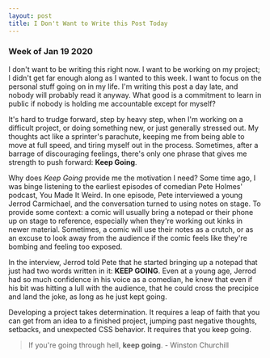```yaml
---
layout: post
title: I Don't Want to Write this Post Today
---
```

### Week of Jan 19 2020
I don't want to be writing this right now. I want to be working on my project; I didn't get far enough along as I wanted to this week. I want to focus on the personal stuff going on in my life. I'm writing this post a day late, and nobody will probably read it anyway. What good is a commitment to learn in public if nobody is holding me accountable except for myself?    
    
It's hard to trudge forward, step by heavy step, when I'm working on a difficult project, or doing something new, or just generally stressed out. My thoughts act like a sprinter's parachute, keeping me from being able to move at full speed, and tiring myself out in the process. Sometimes, after a barrage of discouraging feelings, there's only one phrase that gives me strength to push forward: **Keep Going**.    
    
Why does _Keep Going_ provide me the motivation I need? Some time ago, I was binge listening to the earliest episodes of comedian Pete Holmes' podcast, You Made It Weird. In one episode, Pete interviewed a young Jerrod Carmichael, and the conversation turned to using notes on stage. To provide some context: a comic will usually bring a notepad or their phone up on stage to reference, especially when they're working out kinks in newer material. Sometimes, a comic will use their notes as a crutch, or as an excuse to look away from the audience if the comic feels like they're bombing and feeling too exposed.
     
In the interview, Jerrod told Pete that he started bringing up a notepad that just had two words written in it: **KEEP GOING**. Even at a young age, Jerrod had so much confidence in his voice as a comedian, he knew that even if his bit was hitting a lull with the audience, that he could cross the precipice and land the joke, as long as he just kept going.    
     
Developing a project takes determination. It requires a leap of faith that you can get from an idea to a finished project, jumping past negative thoughts, setbacks, and unexpected CSS behavior. It requires that you keep going.    

> If you're going through hell, **keep going**. - Winston Churchill
